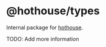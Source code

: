 # @hothouse/types

Internal package for [hothouse](https://github.com/Leko/hothouse).

TODO: Add more information
